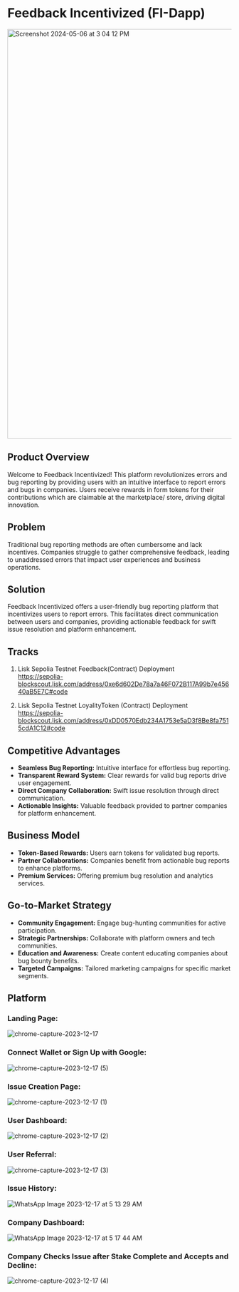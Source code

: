 # Feedback Incentivized (FI-Dapp)
<img width="919" alt="Screenshot 2024-05-06 at 3 04 12 PM" src="https://github.com/AmaanSayyad/Feedback-Incentivised/assets/82640789/09a945ad-9aaa-4ffe-a886-6980fcce2353">

## Product Overview

Welcome to Feedback Incentivized! This platform revolutionizes errors and bug reporting by providing users with an intuitive interface to report errors and bugs in companies. Users receive rewards in form tokens for their contributions which are claimable at the marketplace/ store, driving digital innovation.

## Problem

Traditional bug reporting methods are often cumbersome and lack incentives. Companies struggle to gather comprehensive feedback, leading to unaddressed errors that impact user experiences and business operations.

## Solution

Feedback Incentivized offers a user-friendly bug reporting platform that incentivizes users to report errors. This facilitates direct communication between users and companies, providing actionable feedback for swift issue resolution and platform enhancement.


## Tracks
1. Lisk Sepolia Testnet Feedback(Contract) Deployment <br/>
https://sepolia-blockscout.lisk.com/address/0xe6d602De78a7a46F072B117A99b7e45640aB5E7C#code

2. Lisk Sepolia Testnet LoyalityToken (Contract) Deployment <br/>
https://sepolia-blockscout.lisk.com/address/0xDD0570Edb234A1753e5aD3f8Be8fa7515cdA1C12#code



## Competitive Advantages

- **Seamless Bug Reporting:** Intuitive interface for effortless bug reporting.
- **Transparent Reward System:** Clear rewards for valid bug reports drive user engagement.
- **Direct Company Collaboration:** Swift issue resolution through direct communication.
- **Actionable Insights:** Valuable feedback provided to partner companies for platform enhancement.

## Business Model

- **Token-Based Rewards:** Users earn tokens for validated bug reports.
- **Partner Collaborations:** Companies benefit from actionable bug reports to enhance platforms.
- **Premium Services:** Offering premium bug resolution and analytics services.

## Go-to-Market Strategy

- **Community Engagement:** Engage bug-hunting communities for active participation.
- **Strategic Partnerships:** Collaborate with platform owners and tech communities.
- **Education and Awareness:** Create content educating companies about bug bounty benefits.
- **Targeted Campaigns:** Tailored marketing campaigns for specific market segments.

## Platform
### Landing Page:
![chrome-capture-2023-12-17](https://github.com/Kali-Decoder/FeedbackIncentives/assets/69464744/0daf0b0a-41fd-4b10-bf59-279cdf9e3557)

### Connect Wallet or Sign Up with Google:
![chrome-capture-2023-12-17 (5)](https://github.com/Kali-Decoder/FeedbackIncentives/assets/69464744/074f8e1a-02c6-4221-bbc0-290176ee7511)

### Issue Creation Page:
![chrome-capture-2023-12-17 (1)](https://github.com/Kali-Decoder/FeedbackIncentives/assets/69464744/56802235-9fc1-4781-a519-4d7de6c4ce62)

### User Dashboard:
![chrome-capture-2023-12-17 (2)](https://github.com/Kali-Decoder/FeedbackIncentives/assets/69464744/528fccd9-b3ca-468e-9d03-e0edfd6a0f30)

### User Referral:
![chrome-capture-2023-12-17 (3)](https://github.com/Kali-Decoder/FeedbackIncentives/assets/69464744/15cd4ce6-75a6-4c50-9e84-cf6af0db0c1a)

### Issue History:
![WhatsApp Image 2023-12-17 at 5 13 29 AM](https://github.com/Kali-Decoder/FeedbackIncentives/assets/69464744/26497b29-32dc-4ebf-9a1e-872bdbb68b5e)

### Company Dashboard:
![WhatsApp Image 2023-12-17 at 5 17 44 AM](https://github.com/Kali-Decoder/FeedbackIncentives/assets/69464744/c2022767-16ea-4a31-98ac-8c9c5a0d618b)

### Company Checks Issue after Stake Complete and Accepts and Decline:
![chrome-capture-2023-12-17 (4)](https://github.com/Kali-Decoder/FeedbackIncentives/assets/69464744/a4fd886b-a992-485c-bd43-9569f3a9f368)

